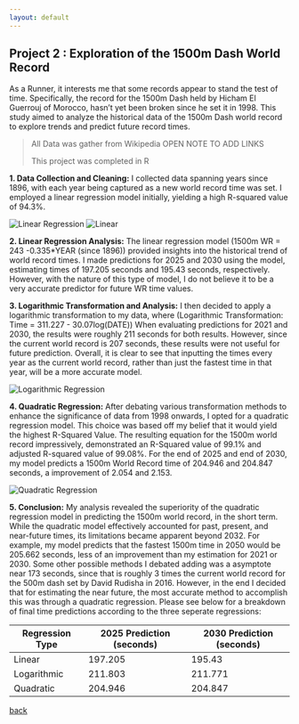 ```yaml
---
layout: default
---
```


## Project 2 : Exploration of the 1500m Dash World Record

As a Runner, it interests me that some records appear to stand the test of time. Specifically, the record for the 1500m Dash held by Hicham El Guerrouj of Morocco, hasn’t yet been broken since he set it in 1998. This study aimed to analyze the historical data of the 1500m Dash world record to explore trends and predict future record times.

> All Data was gather from Wikipedia OPEN NOTE TO ADD LINKS
>
> This project was completed in R

**1. Data Collection and Cleaning:**
I collected data spanning years since 1896, with each year being captured as a new world record time was set. I employed a linear regression model initially, yielding a high R-squared value of 94.3%.

![Linear Regression]([https://drive.google.com/uc?export=view&id=1RaSNsqWhR0mUqlET60ZgfkC28DusoO9K](https://drive.google.com/uc?export=view&id=your_file_id/d/1RaSNsqWhR0mUqlET60ZgfkC28DusoO9K/view?usp))
![Linear](https://drive.google.com/uc?export=view&id=1RaSNsqWhR0mUqlET60ZgfkC28DusoO9K)


**2. Linear Regression Analysis:**
The linear regression model (1500m WR = 243 -0.335*YEAR (since 1896)) provided insights into the historical trend of world record times. I made predictions for 2025 and 2030 using the model, estimating times of 197.205 seconds and 195.43 seconds, respectively. However, with the nature of this type of model, I do not believe it to be a very accurate predictor for future WR time values. 

**3. Logarithmic Transformation and Analysis:**
I then decided to apply a logarithmic transformation to my data, where (Logarithmic Transformation: Time = 311.227  - 30.07log(DATE)) When evaluating predictions for 2021 and 2030, the results were roughly 211 seconds for both results. However, since the current world record is 207 seconds, these results were not useful for future prediction. Overall, it is clear to see that inputting the times every year as the current world record, rather than just the fastest time in that year, will be a more accurate model.

![Logarithmic Regression](https://drive.google.com/uc?id=1y5CDpQ3lej5y3N-HtnIqWAkM9MRJMQkv)


**4. Quadratic Regression:**
After debating various transformation methods to enhance the significance of data from 1998 onwards, I opted for a quadratic regression model. This choice was based off my belief that it would yield the highest R-Squared Value. The resulting equation for the 1500m world record impressively, demonstrated an R-Squared value of 99.1% and adjusted R-squared value of 99.08%. For the end of 2025 and end of 2030, my model predicts a 1500m World Record time of 204.946 and 204.847 seconds, a improvement of 2.054 and 2.153. 

![Quadratic Regression](https://drive.google.com/uc?id=1BatmUc9ZF1er6Lg6fQcxvQCglw_CZSxa)

**5. Conclusion:**
My analysis revealed the superiority of the quadratic regression model in predicting the 1500m world record, in the short term. While the quadratic model effectively accounted for past, present, and near-future times, its limitations became apparent beyond 2032. For example, my model predicts that the fastest 1500m time in 2050 would be 205.662 seconds, less of an improvement than my estimation for 2021 or 2030. Some other possible methods I debated adding was a asymptote near 173 seconds, since that is roughly 3 times the current world record for the 500m dash set by David Rudisha in 2016. However, in the end I decided that for estimating the near future, the most accurate method to accomplish this was through a quadratic regression. Please see below for a breakdown of final time predictions according to the three seperate regressions:

| Regression Type | 2025 Prediction (seconds) | 2030 Prediction (seconds) |
|-----------------|----------------------------|----------------------------|
| Linear          | 197.205                    | 195.43                     |
| Logarithmic     | 211.803                    | 211.771                    |
| Quadratic       | 204.946                    | 204.847                    |



[back](./)
